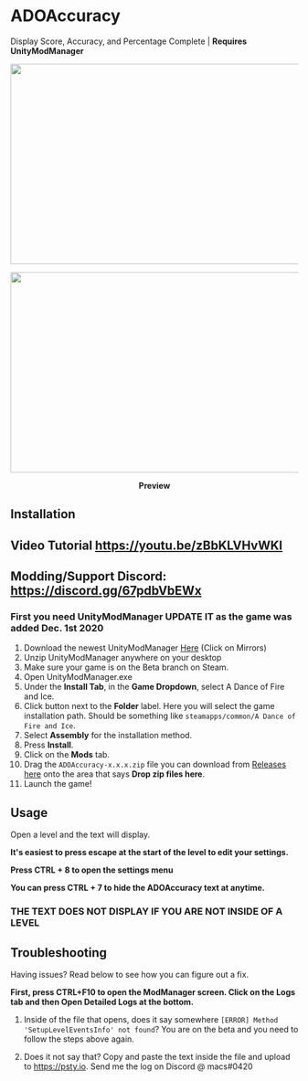# ADOAccuracy
Display Score, Accuracy, and Percentage Complete | **Requires UnityModManager**

<p align="left"><img src="https://i.imgur.com/UgW4vFg.png" width="624" height="351"></p><p align="right"><img src="https://media.discordapp.net/attachments/583339735645421568/783433051023474708/unknown.png?width=1248&height=702" width="624" height="351"></p>

<p align="center"><b>Preview</b></p>

## Installation

## Video Tutorial https://youtu.be/zBbKLVHvWKI

## Modding/Support Discord: https://discord.gg/67pdbVbEWx

### First you need UnityModManager UPDATE IT as the game was added Dec. 1st 2020

1. Download the newest UnityModManager [Here](https://www.nexusmods.com/site/mods/21) (Click on Mirrors)
2. Unzip UnityModManager anywhere on your desktop
3. Make sure your game is on the Beta branch on Steam.
4. Open UnityModManager.exe
5. Under the **Install Tab**, in the **Game Dropdown**, select A Dance of Fire and Ice.
6. Click button next to the **Folder** label. Here you will select the game installation path. Should be something like `steamapps/common/A Dance of Fire and Ice`.
7. Select **Assembly** for the installation method.
8. Press **Install**.
9. Click on the **Mods** tab.
9. Drag the `ADOAccuracy-x.x.x.zip` file you can download from [Releases here](https://github.com/M4cs/ADOAccuracy/releases) onto the area that says **Drop zip files here**.
10. Launch the game!

## Usage

Open a level and the text will display.

**It's easiest to press escape at the start of the level to edit your settings.**

**Press CTRL + 8 to open the settings menu**

**You can press CTRL + 7 to hide the ADOAccuracy text at anytime.**

### THE TEXT DOES NOT DISPLAY IF YOU ARE NOT INSIDE OF A LEVEL

## Troubleshooting

Having issues? Read below to see how you can figure out a fix.

**First, press CTRL+F10 to open the ModManager screen. Click on the Logs tab and then Open Detailed Logs at the bottom.**

1) Inside of the file that opens, does it say somewhere `[ERROR] Method 'SetupLevelEventsInfo' not found`? You are on the beta and you need to follow the steps above again.

2) Does it not say that? Copy and paste the text inside the file and upload to https://psty.io. Send me the log on Discord @ macs#0420
